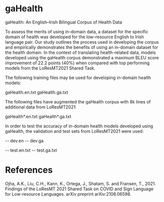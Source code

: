 # gaHealth
gaHealth: An English–Irish Bilingual Corpus of Health Data

To assess the merits of using in-domain data, a dataset for the specific domain of health was developed for the low-resource English to Irish language pair. Our study outlines the process used in developing the corpus and empirically demonstrates the benefits of using an in-domain dataset for the health domain. In the context of translating health-related data, models developed using the gaHealth corpus demonstrated a maximum BLEU score improvement of 22.2 points (40%) when compared with top performing models from the LoResMT2021 Shared Task.

The following training files may be used for developing in-domain health models:

gaHealth.en.txt
gaHealth.ga.txt

The following files have augmented the gaHealth corpus with 8k lines of additional data from LoResMT2021:

gaHealth*.en.txt
gaHealth*.ga.txt

In order to test the accuracy of in-domain health models developed using gaHealth, the validation and test sets from LoResMT2021 were used:

-- dev.en
-- dev.ga

-- test.en.txt
-- test.ga.txt

# References
Ojha, A.K., Liu, C.H., Kann, K., Ortega, J., Shatam, S. and Fransen, T., 2021. 
Findings of the LoResMT 2021 Shared Task on COVID and Sign Language for Low-resource Languages. arXiv preprint arXiv:2108.06598.
